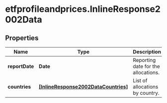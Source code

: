 # etfprofileandprices.InlineResponse2002Data

## Properties

Name | Type | Description | Notes
------------ | ------------- | ------------- | -------------
**reportDate** | **Date** | Reporting date for the allocations. | [optional] 
**countries** | [**[InlineResponse2002DataCountries]**](InlineResponse2002DataCountries.md) | List of allocations by country. | [optional] 


